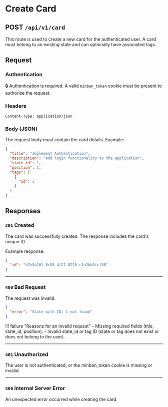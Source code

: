 # Create Card

<h2><span class="color-post">POST</spam> <code>/api/v1/card</code></h2>

This route is used to create a new card for the authenticated user. A card must belong to an existing state and can optionally have associated tags.

## Request

### Authentication
🔒 Authentication is required. A valid `minban_token` cookie must be present to authorize the request.

### Headers
```plaintext
Content-Type: application/json
```

### Body (JSON)
The request body must contain the card details. Example:

```json
{
  "title": "Implement Authentication",
  "description": "Add login functionality to the application",
  "state_id": 1,
  "position": 1,
  "tags": [
    {
      "id": 2
    }
  ]
}
```

## Responses

### `201` Created
The card was successfully created. The response includes the card's unique ID.

Example response:

```json
{
  "id": "b7e9a101-6c58-4f21-8228-c1a2bb3fcf38"
}
```

---

### `400` Bad Request
The request was invalid. 

```json
{
  "error": "State with ID: 1 not found"
}
```

!!! failure "Reasons for an invalid request"
    - Missing required fields (title, state_id, position).
    - Invalid state_id or tag ID (state or tag does not exist or does not belong to the user).

---

### `401` Unauthorized
The user is not authenticated, or the minban_token cookie is missing or invalid.

---

### `500` Internal Server Error
An unexpected error occurred while creating the card.




